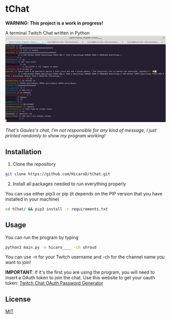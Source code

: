 # tChat
**WARNING: This project is a work in progress!**

A terminal Twitch Chat written in Python
<img src="./img/new_version.png">

*That's Gaules's chat, I'm not responsible for any kind of message, I just printed randomly to show my program working!*

## Installation

1. Clone the repository
```bash
git clone https://github.com/HicaroD/tChat.git
```

2. Install all packages needed to run everything properly

You can use either pip3 or pip (it depends on the PIP version that you have installed in your machine)
```bash
cd tChat/ && pip3 install -r requirements.txt
```

## Usage
You can run the program by typing
```bash
python3 main.py -n hicaro____ -ch shroud
```
You can use -n for your Twitch username and -ch for the channel name you want to join!

**IMPORTANT**: If it's the first you are using the program, you will need to insert a OAuth token to join the chat. Use this website to get your oauth token: [Twitch Chat OAuth Password Generator](https://twitchapps.com/tmi/)

## License
[MIT](./LICENSE)
